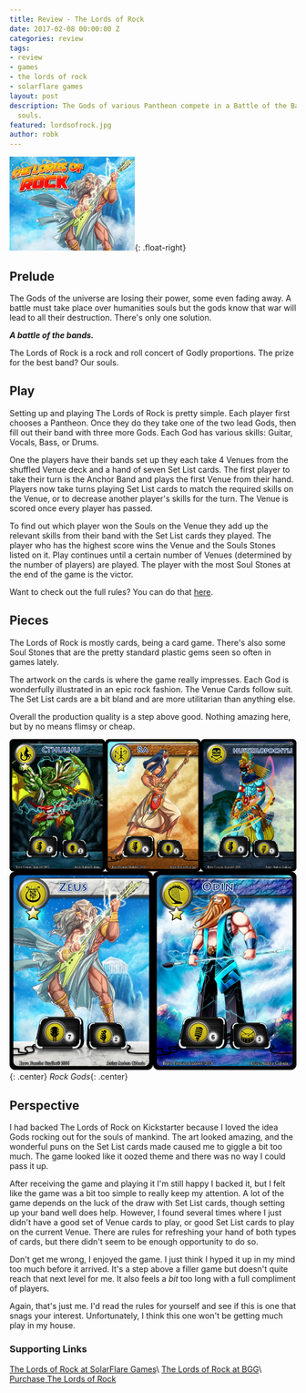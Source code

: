```yaml
---
title: Review - The Lords of Rock
date: 2017-02-08 00:00:00 Z
categories: review
tags:
- review
- games
- the lords of rock
- solarflare games
layout: post
description: The Gods of various Pantheon compete in a Battle of the Bands for our
  souls.
featured: lordsofrock.jpg
author: robk
---
```


![The Lords of Rock](/images/featured/lordsofrock.jpg){: .float-right}
<h2>Prelude</h2>

The Gods of the universe are losing their power, some even fading away.
A battle must take place over humanities souls but the gods know that war will lead to all their destruction. There's only one solution.

***A battle of the bands.***

The Lords of Rock is a rock and roll concert of Godly proportions. The prize for the best band? Our souls.

<h2>Play</h2>

Setting up and playing The Lords of Rock is pretty simple. Each player first chooses a Pantheon. Once they do they take one of the two lead Gods, then fill out their band with three more Gods. Each God has various skills: Guitar, Vocals, Bass, or Drums.

One the players have their bands set up they each take 4 Venues from the shuffled Venue deck and a hand of seven Set List cards. The first player to take their turn is the Anchor Band and plays the first Venue from their hand. Players now take turns playing Set List cards to match the required skills on the Venue, or to decrease another player's skills for the turn. The Venue is scored once every player has passed.

To find out which player won the Souls on the Venue they add up the relevant skills from their band with the Set List cards they played. The player who has the highest score wins the Venue and the Souls Stones listed on it. Play continues until a certain number of Venues (determined by the number of players) are played. The player with the most Soul Stones at the end of the game is the victor.

Want to check out the full rules? You can do that [here](http://solarflaregames.com/wp-content/uploads/2017/01/LordsofRockONLINE.pdf).

<h2>Pieces</h2>

The Lords of Rock is mostly cards, being a card game. There's also some Soul Stones that are the pretty standard plastic gems seen so often in games lately.

The artwork on the cards is where the game really impresses. Each God is wonderfully illustrated in an epic rock fashion. The Venue Cards follow suit. The Set List cards are a bit bland and are more utilitarian than anything else.

Overall the production quality is a step above good. Nothing amazing here, but by no means flimsy or cheap.

![Gods](/images/lordsofrock/gods.jpg){: .center}
*Rock Gods*{: .center}

<h2>Perspective</h2>

I had backed The Lords of Rock on Kickstarter because I loved the idea Gods rocking out for the souls of mankind. The art looked amazing, and the wonderful puns on the Set List cards made caused me to giggle a bit too much. The game looked like it oozed theme and there was no way I could pass it up.

After receiving the game and playing it I'm still happy I backed it, but I felt like the game was a bit too simple to really keep my attention. A lot of the game depends on the luck of the draw with Set List cards, though setting up your band well does help. However, I found several times where I just didn't have a good set of Venue cards to play, or good Set List cards to play on the current Venue. There are rules for refreshing your hand of both types of cards, but there didn't seem to be enough opportunity to do so.

Don't get me wrong, I enjoyed the game. I just think I hyped it up in my mind too much before it arrived. It's a step above a filler game but doesn't quite reach that next level for me. It also feels a *bit* too long with a full compliment of players.

Again, that's just me. I'd read the rules for yourself and see if this is one that snags your interest. Unfortunately, I think this one won't be getting much play in my house.

<h3>Supporting Links</h3>

[The Lords of Rock at SolarFlare Games](http://solarflaregames.com/the-lords-of-rock/)\\
[The Lords of Rock at BGG](https://boardgamegeek.com/boardgame/178958/lords-rock)\\
[Purchase The Lords of Rock](https://bravefrontier.pledgemanager.com/projects/lords-of-rock/participate/?ref=sfg)
